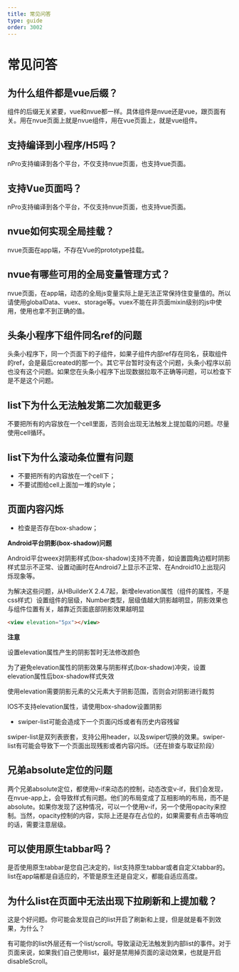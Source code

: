 ```yaml
---
title: 常见问答
type: guide
order: 3002
---
```


# 常见问答

## 为什么组件都是vue后缀？

组件的后缀无关紧要，vue和nvue都一样。具体组件是nvue还是vue，跟页面有关。用在nvue页面上就是nvue组件，用在vue页面上，就是vue组件。

## 支持编译到小程序/H5吗？

nPro支持编译到各个平台，不仅支持nvue页面，也支持vue页面。

## 支持Vue页面吗？

nPro支持编译到各个平台，不仅支持nvue页面，也支持vue页面。

## nvue如何实现全局挂载？

nvue页面在app端，不存在Vue的prototype挂载。

## nvue有哪些可用的全局变量管理方式？

nvue页面，在app端，动态的全局js变量实际上是无法正常保持住变量值的。所以请使用globalData、vuex、storage等。vuex不能在非页面mixin级别的js中使用，使用也拿不到正确的值。

## 头条小程序下组件同名ref的问题

头条小程序下，同一个页面下的子组件，如果子组件内部ref存在同名，获取组件的ref，会是最后created的那一个。其它平台暂时没有这个问题，头条小程序以前也没有这个问题。如果您在头条小程序下出现数据拉取不正确等问题，可以检查下是不是这个问题。

## list下为什么无法触发第二次加载更多

不要把所有的内容放在一个cell里面，否则会出现无法触发上提加载的问题。尽量使用cell循环。

## list下为什么滚动条位置有问题

- 不要把所有的内容放在一个cell下；
- 不要试图给cell上面加一堆的style；

## 页面内容闪烁

- 检查是否存在box-shadow；

**Android平台阴影(box-shadow)问题**

Android平台weex对阴影样式(box-shadow)支持不完善，如设置圆角边框时阴影样式显示不正常、设置动画时在Android7上显示不正常、在Android10上出现闪烁现象等。

为解决这些问题，从HBuilderX 2.4.7起，新增elevation属性（组件的属性，不是css样式）设置组件的层级，Number类型，层级值越大阴影越明显，阴影效果也与组件位置有关，越靠近页面底部阴影效果越明显

```html
<view elevation="5px"></view>
```

**注意**

设置elevation属性产生的阴影暂时无法修改颜色

为了避免elevation属性的阴影效果与阴影样式(box-shadow)冲突，设置elevation属性后box-shadow样式失效

使用elevation需要阴影元素的父元素大于阴影范围，否则会对阴影进行裁剪

IOS不支持elevation属性，请使用box-shadow设置阴影

- swiper-list可能会造成下一个页面闪烁或者有历史内容残留

swiper-list是双列表嵌套，支持公用header，以及swiper切换的效果。swiper-list有可能会导致下一个页面出现残影或者内容闪烁。（还在排查与取证阶段）

## 兄弟absolute定位的问题

两个兄弟absolute定位，都使用v-if来动态的控制，动态改变v-if，我们会发现，在nvue-app上，会导致样式有问题。他们的布局变成了互相影响的布局，而不是absolute。如果你发现了这种情况，可以一个使用v-if，另一个使用opacity来控制。当然，opacity控制的内容，实际上还是存在占位的，如果需要有点击等响应的话，需要注意层级。

## 可以使用原生tabbar吗？

是否使用原生tabbar是您自己决定的，list支持原生tabbar或者自定义tabbar的。list在app端都是自适应的，不管是原生还是自定义，都能自适应高度。

## 为什么list在页面中无法出现下拉刷新和上提加载？

这是个好问题。你可能会发现自己的list开启了刷新和上提，但是就是看不到效果，为什么？

有可能你的list外层还有一个list/scroll。导致滚动无法触发到内部list的事件。对于页面来说，如果我们自己使用list，最好是禁用掉页面的滚动效果，也就是开启 disableScroll。
